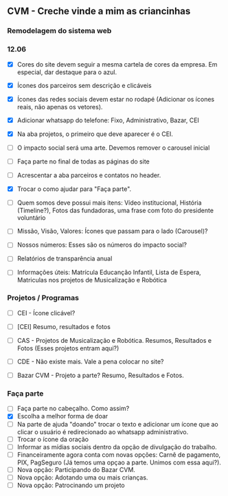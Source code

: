 ## CVM - Creche vinde a mim as criancinhas

### Remodelagem do sistema web

### 12.06

- [x] Cores do site devem seguir a mesma cartela de cores da empresa. Em especial, dar destaque para o azul.
- [x] Ícones dos parceiros sem descrição e clicáveis
- [x] Ícones das redes sociais devem estar no rodapé (Adicionar os ícones reais, não apenas os vetores).
- [x] Adicionar whatsapp do telefone: Fixo, Administrativo, Bazar, CEI
- [x] Na aba projetos, o primeiro que deve aparecer é o CEI.
- [ ] O impacto social será uma arte. Devemos remover o carousel inicial
- [ ] Faça parte no final de todas as páginas do site
- [ ] Acrescentar a aba parceiros e contatos no header.
- [x] Trocar o como ajudar para "Faça parte".
- [ ] Quem somos deve possui mais itens: Vídeo institucional, História (Timeline?), Fotos das fundadoras, uma frase com foto do presidente voluntário
- [ ] Missão, Visão, Valores: Ícones que passam para o lado (Carousel)?
- [ ] Nossos números: Esses são os números do impacto social? 
- [ ] Relatórios de transparência anual
- [ ] Informações úteis: Matrícula Educanção Infantil, Lista de Espera, Matriculas nos projetos de Musicalização e Robótica


### Projetos / Programas

- [ ] CEI - Ícone clicável? 
- [ ] [CEI] Resumo, resultados e fotos
- [ ] CAS - Projetos de Musicalização e Robótica. Resumos, Resultados e Fotos (Esses projetos entram aqui?)
- [ ] CDE - Não existe mais. Vale a pena colocar no site?
- [ ] Bazar CVM - Projeto a parte? Resumo, Resultados e Fotos.


### Faça parte

- [ ] Faça parte no cabeçalho. Como assim?
- [x] Escolha a melhor forma de doar
- [ ] Na parte de ajuda "doando" trocar o texto e adicionar um ícone que ao clicar o usuário é redirecionado ao whatsapp administrativo.
- [ ] Trocar o ícone da oração
- [ ] Informar as mídias sociais dentro da opção de divulgação do trabalho.
- [ ] Financeiramente agora conta com novas opções: Carnê de pagamento, PIX, PagSeguro (Já temos uma opçao a parte. Unimos com essa aqui?).
- [ ] Nova opção: Participando do Bazar CVM.
- [ ] Nova opção: Adotando uma ou mais crianças.
- [ ] Nova opção: Patrocinando um projeto